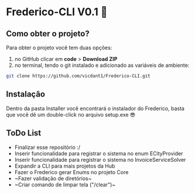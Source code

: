 # Frederico-CLI V0.1 🚀

## Como obter o projeto?

Para obter o projeto você tem duas opções:

1. no GitHub clicar em <b>code</b> > <b>Download ZIP</b>
2. no terminal, tendo o git instalado e adicionado as variáveis de ambiente:
``` bash
git clone https://github.com/vicdant1/Frederico-CLI.git
```
## Instalação

Dentro da pasta Installer você encontrará o instalador do Frederico, basta que você dê um double-click no arquivo setup.exe 😎

## ToDo List
  - Finalizar esse repositório :/
  - Inserir funcionalidade para registrar o sistema no enum ECityProvider
  - Inserir funcionalidade para registrar o sistema no InvoiceServiceSolver
  - Expandir a CLI para mais projetos da Hub
  - Fazer o Frederico gerar Enums no projeto Core
  - ~Fazer validação de diretórios~
  - ~Criar comando de limpar tela ("/clear")~
